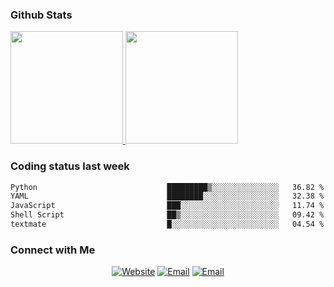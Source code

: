 
### Github Stats

<a href="https://github.com/lileixuan">
  <img height="180em" src="https://github-readme-stats.vercel.app/api?username=lileixuan&theme=buefy&show_icons=true" />
  <img height="180em" src="https://github-readme-stats.vercel.app/api/top-langs/?username=lileixuan&theme=buefy&layout=compact" />
</a>

### Coding status last week 

<!--START_SECTION:waka-->

```txt
Python                             █████████▒░░░░░░░░░░░░░░░   36.82 %
YAML                               ████████░░░░░░░░░░░░░░░░░   32.38 %
JavaScript                         ███░░░░░░░░░░░░░░░░░░░░░░   11.74 %
Shell Script                       ██▒░░░░░░░░░░░░░░░░░░░░░░   09.42 %
textmate                           █░░░░░░░░░░░░░░░░░░░░░░░░   04.54 %
```

<!--END_SECTION:waka-->

### Connect with Me 

<p align="center">
<a href="https://www.koomu.cn/"><img alt="Website" src="https://img.shields.io/badge/Website-www.koomu.cn-blue?style=flat-square&logo=google-chrome"></a>
<a href="mailto:lileixuan@gmail.com"><img alt="Email" src="https://img.shields.io/badge/Email-lileixuan@gmail.com-blue?style=flat-square&logo=gmail"></a>
<a href="https://www.koomu.cn/rss/"><img alt="Email" src="https://img.shields.io/badge/RSS-www.koomu.cn%2Frss%2F-blue?style=flat-square&logo=rss"></a>


</p>
